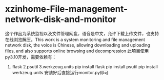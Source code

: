 # xzinhome-File-management-network-disk-and-monitor
这个作品为系统监视以及文件管理网盘，语音是中文，允许下载上传文件，也支持在线浏览解压。This work is a system monitoring and file management network disk, the voice is Chinese, allowing downloading and uploading files, and also supports online browsing and decompression
此项目使用py3.10开发，需要依赖有：
1. flask
2.psutil
3.werkzeug.units
pip install flask
pip install psutil
pip install werkzeug.units
安装好后直接运行monitor.py即可
